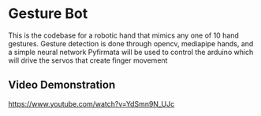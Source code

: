 # Gesture Bot

This is the codebase for a robotic hand that mimics any one of 10 hand gestures.
Gesture detection is done through opencv, mediapipe hands, and a simple neural network
Pyfirmata will be used to control the arduino which will drive the servos that create finger movement

## Video Demonstration
https://www.youtube.com/watch?v=YdSmn9N_UJc
